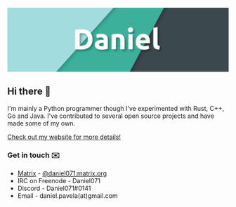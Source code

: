 ![My banner](https://raw.githubusercontent.com/daniel071/images-for-readme/master/banner%20v3.4%20cropped.png)
## Hi there 👋

I'm mainly a Python programmer though I've experimented with Rust, C++, Go and Java. 
I've contributed to several open source projects and have made some of my own.

[Check out my website for more details!](https://pavela.net/)

### Get in touch ✉️
- [Matrix](https://matrix.org) - [@daniel071:matrix.org](https://matrix.to/#/@daniel071:matrix.org)
- IRC on Freenode - Daniel071
- Discord - Daniel071#0141
- Email - daniel.pavela(at)gmail.com
